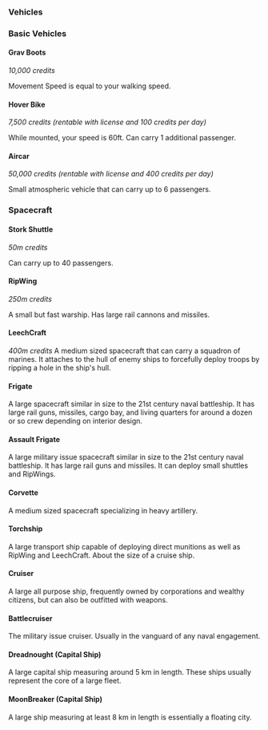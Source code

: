 
### Vehicles

### Basic Vehicles

#### Grav Boots
*10,000 credits*

Movement Speed is equal to your walking speed.

#### Hover Bike
*7,500 credits (rentable with license and 100 credits per day)*

While mounted, your speed is 60ft. Can carry 1 additional passenger.

#### Aircar
*50,000 credits (rentable with license and 400 credits per day)*

Small atmospheric vehicle that can carry up to 6 passengers.

### Spacecraft

#### Stork Shuttle
*50m credits*

Can carry up to 40 passengers.

#### RipWing
*250m credits*

A small but fast warship. Has large rail cannons and missiles.

#### LeechCraft
*400m credits*
A medium sized spacecraft that can carry a squadron of marines. It attaches to the hull of enemy ships to forcefully deploy troops by ripping a hole in the ship's hull.

#### Frigate

A large spacecraft similar in size to the 21st century naval battleship. It has large rail guns, missiles, cargo bay, and living quarters for around a dozen or so crew depending on interior design.

#### Assault Frigate

A large military issue spacecraft similar in size to the 21st century naval battleship. It has large rail guns and missiles. It can deploy small shuttles and RipWings.

#### Corvette

A medium sized spacecraft specializing in heavy artillery.

#### Torchship

A large transport ship capable of deploying direct munitions as well as RipWing and LeechCraft. About the size of a cruise ship.

#### Cruiser

A large all purpose ship, frequently owned by corporations and wealthy citizens, but can also be outfitted with weapons.

#### Battlecruiser

The military issue cruiser. Usually in the vanguard of any naval engagement.

#### Dreadnought (Capital Ship)

A large capital ship measuring around 5 km in length. These ships usually represent the core of a large fleet.

#### MoonBreaker (Capital Ship)

A large ship measuring at least 8 km in length is essentially a floating city.
